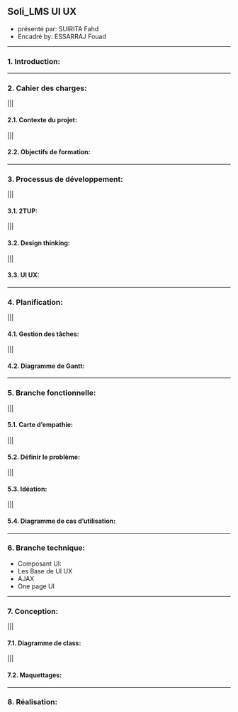 ## **Soli_LMS UI UX**

- présenté par: SUIRITA Fahd
- Encadré by: ESSARRAJ Fouad

---

### **1. Introduction:**

---

### **2. Cahier des charges:**

|||

#### **2.1. Contexte du projet:**

|||

#### **2.2. Objectifs de formation:**

---

### **3. Processus de développement:**

|||

#### **3.1. 2TUP:**

|||

#### **3.2. Design thinking:**

|||

#### **3.3. UI UX:**

---

### **4. Planification:**

|||

#### **4.1. Gestion des tâches:**

|||

#### **4.2. Diagramme de Gantt:**

---

### **5. Branche fonctionnelle:**

|||

#### **5.1. Carte d’empathie:**

|||

#### **5.2. Définir le problème:**

|||

#### **5.3. Idéation:**

|||

#### **5.4. Diagramme de cas d’utilisation:**

---

### **6. Branche technique:**

- Composant UI:
- Les Base de UI UX
- AJAX
- One page UI

---

### **7. Conception:**

|||

#### **7.1. Diagramme de class:**

|||

#### **7.2. Maquettages:**

---

### **8. Réalisation:**
